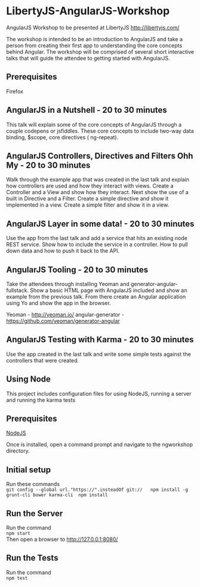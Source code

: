LibertyJS-AngularJS-Workshop
============================

AngularJS Workshop to be presented at LibertyJS http://libertyjs.com/ 

The workshop is intended to be an introduction to AngularJS and take a person from creating their first app to understanding the core concepts behind Angular.  The workshop will be comprised of several short interactive talks that will guide the attendee to getting started with AngularJS.

Prerequisites
-------------
Firefox

AngularJS in a Nutshell - 20 to 30 minutes
-------------------------------------------------

This talk will explain some of the core concepts of AngularJS through a couple codepens or jsfiddles.  These core concepts to include two-way data binding, $scope, core directives ( ng-repeat).

AngularJS Controllers, Directives and Filters Ohh My - 20 to 30 minutes
------------------------------------------------------------------------------

Walk through the example app that was created in the last talk and explain how controllers are used and how they interact with views.  Create a Controller and a View and show how they interact. Next show the use of a built in Directive and a Filter.  Create a simple directive and show it implemented in a view.  Create a simple filter and show it in a view.

AngularJS Layer in some data! - 20 to 30 minutes
-------------------------------------------------------

Use the app from the last talk and add a service that hits an existing node REST service.  Show how to include the service in a controller.  How to pull down data and how to push it back to the API.

AngularJS Tooling - 20 to 30 minutes
-------------------------------------------------

Take the attendees through installing Yeoman and generator-angular-fullstack.  Show a basic HTML page with AngularJS included and show an example from the previous talk. From there create an Angular application using Yo and show the app in the browser.

Yeoman - http://yeoman.io/
angular-generator - https://github.com/yeoman/generator-angular

AngularJS Testing with Karma - 20 to 30 minutes
------------------------------------------------------

Use the app created in the last talk and write some simple tests against the controllers that were created.  

Using Node
----------
This project includes configuration files for using NodeJS, running a server and running the karma tests

Prerequisites
-------------
<a href="http://nodejs.org/" target="_blank">NodeJS</a>

Once is installed, open a command prompt and navigate to the ngworkshop directory.

## Initial setup ##
Run these commands  
`git config --global url."https://".insteadOf git://  
npm install -g grunt-cli bower karma-cli 
npm install`

## Run the Server ##
Run the command  
`npm start`  
Then open a browser to <a href="http://127.0.0.1:8080/" target="_blank">http://127.0.0.1:8080/</a>

## Run the Tests ##
Run the command  
`npm test`

